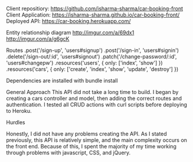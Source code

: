 Client repositiory: https://github.com/isharma-sharma/car-booking-front
Client Application: https://isharma-sharma.github.io/car-booking-front/
Deployed API: https://car-booking.herokuapp.com/

Entity relationship  diagram
http://imgur.com/a/69dx1
http://imgur.com/a/g6gcK

Routes
.post('/sign-up', 'users#signup')
.post('/sign-in', 'users#signin')
.delete('/sign-out/:id', 'users#signout')
.patch('/change-password/:id', 'users#changepw')
.resources('users', { only: ['index', 'show'] })
.resources('cars', { only: ['create', 'index', 'show', 'update', 'destroy'] })

Dependencies are installed with bundle install

General Approach
This API did not take a long time to build. I began by creating a cars controller and model, then adding the correct routes and authentication. I tested all CRUD actions with curl scripts before deploying to Heroku.


Hurdles

Honestly, I did not have any problems creating the API. As I stated previously, this API is relatively simple, and the main complexity occurs on the front end. Because of this, I spent the majority of my time working through problems with javascript, CSS, and jQuery.
